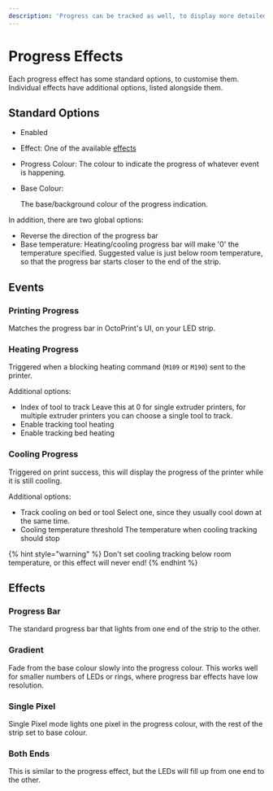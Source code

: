 ```yaml
---
description: 'Progress can be tracked as well, to display more detailed status'
---
```


# Progress Effects

Each progress effect has some standard options, to customise them. Individual effects have additional options, listed alongside them.

## Standard Options

* Enabled
* Effect: One of the available [effects](printing-effects.md#effects)
* Progress Colour: The colour to indicate the progress of whatever event is happening.
* Base Colour:

  The base/background colour of the progress indication.

In addition, there are two global options:

* Reverse the direction of the progress bar
* Base temperature: Heating/cooling progress bar will make '0' the temperature specified. Suggested value is just below room temperature, so that the progress bar starts closer to the end of the strip.

## Events

### Printing Progress

Matches the progress bar in OctoPrint's UI, on your LED strip.

### Heating Progress

Triggered when a blocking heating command \(`M109` or `M190`\) sent to the printer.

Additional options:

* Index of tool to track Leave this at 0 for single extruder printers, for multiple extruder printers you can choose a single tool to track.
* Enable tracking tool heating
* Enable tracking bed heating

### Cooling Progress

Triggered on print success, this will display the progress of the printer while it is still cooling.

Additional options:

* Track cooling on bed or tool Select one, since they usually cool down at the same time.
* Cooling temperature threshold The temperature when cooling tracking should stop

{% hint style="warning" %}
Don't set cooling tracking below room temperature, or this effect will never end!
{% endhint %}

## Effects

### Progress Bar

The standard progress bar that lights from one end of the strip to the other.

### Gradient

Fade from the base colour slowly into the progress colour. This works well for smaller numbers of LEDs or rings, where progress bar effects have low resolution.

### Single Pixel

Single Pixel mode lights one pixel in the progress colour, with the rest of the strip set to base colour.

### Both Ends

This is similar to the progress effect, but the LEDs will fill up from one end to the other.

